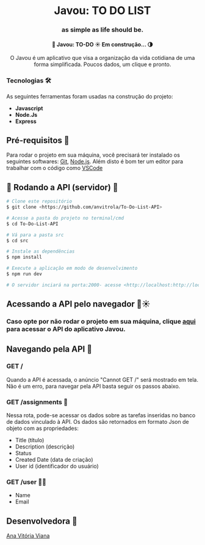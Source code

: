 <h1 align="center">
  Javou: TO DO LIST 
</h1>

<h3 align="center">
  as simple as life should be. 
</h3>

<h4 align="center"> 
	🚀  Javou: TO-DO ☀ Em construção...  🌗
</h4>

<p align="center">
  O Javou é um aplicativo que visa a organização da vida cotidiana de uma forma simplificada. Poucos dados, um clique e pronto.
</p>

### Tecnologias 🛠
As seguintes ferramentas foram usadas na construção do projeto:

- <b>Javascript</b>
- <b>Node.Js</b>
- <b>Express</b>

## Pré-requisitos 🧶
Para rodar o projeto em sua máquina, você precisará ter instalado os seguintes softwares:
[Git](https://git-scm.com), [Node.js](https://nodejs.org/en/). 
Além disto é bom ter um editor para trabalhar com o código como [VSCode](https://code.visualstudio.com/)


## 🎲 Rodando a API (servidor) 🎲

```bash
# Clone este repositório
$ git clone <https://github.com/anvitrola/To-Do-List-API>

# Acesse a pasta do projeto no terminal/cmd
$ cd To-Do-List-API

# Vá para a pasta src
$ cd src

# Instale as dependências
$ npm install

# Execute a aplicação em modo de desenvolvimento
$ npm run dev

# O servidor inciará na porta:2000- acesse <http://localhost:http://localhost:2000/>
```

## Acessando a API pelo navegador 🔗☀

### Caso opte por não rodar o projeto em sua máquina, clique <a href="https://javou-app.herokuapp.com/user">aqui<a/> para acessar o API do aplicativo Javou.


## Navegando pela API 👀

### GET /
Quando a API é acessada, o anúncio "Cannot GET /" será mostrado em tela. Não é um erro, para navegar pela API basta seguir os passos abaixo.

### GET /assignments 📜
Nessa rota, pode-se acessar os dados sobre as tarefas inseridas no banco de dados vinculado à API. Os dados são retornados em formato Json de objeto com as propriedades:
- Title (título)
- Description (descrição)
- Status 
- Created Date (data de criação)
- User id (identificador do usuário)

### GET /user 👩🏻
- Name
- Email


## Desenvolvedora 🎈 
<a href="https://github.com/anvitrola">Ana Vitória Viana</a>



